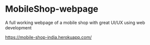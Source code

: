 # MobileShop-webpage
A full working webpage of a mobile shop with great UI/UX using web development

https://mobile-shop-india.herokuapp.com/
